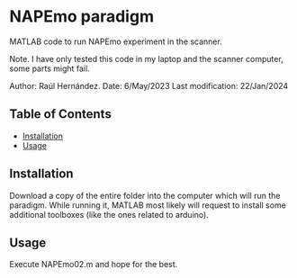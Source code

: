 # NAPEmo paradigm

MATLAB code to run NAPEmo experiment in the scanner. 

Note. I have only tested this code in my laptop and the scanner computer, some parts might fail.

Author: Raúl Hernández.
Date: 6/May/2023
Last modification: 22/Jan/2024

## Table of Contents

- [Installation](#installation)
- [Usage](#usage)

## Installation

Download a copy of the entire folder into the computer which will run the paradigm. While running it, MATLAB most likely will request to install some additional toolboxes (like the ones related to arduino).

## Usage

Execute NAPEmo02.m and hope for the best.
